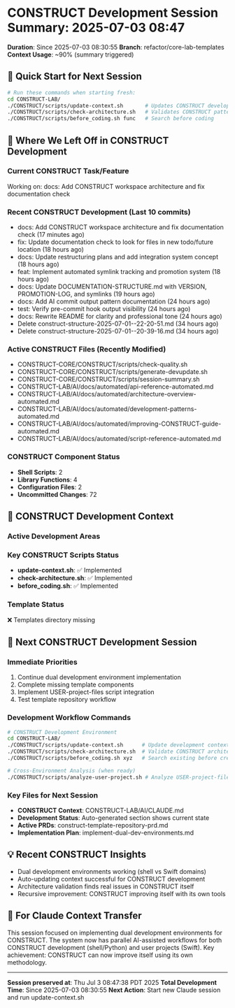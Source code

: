# CONSTRUCT Development Session Summary: 2025-07-03 08:47
**Duration**: Since 2025-07-03 08:30:55
**Branch**: refactor/core-lab-templates
**Context Usage**: ~90% (summary triggered)

## 🎯 Quick Start for Next Session
```bash
# Run these commands when starting fresh:
cd CONSTRUCT-LAB/
./CONSTRUCT/scripts/update-context.sh       # Updates CONSTRUCT development context
./CONSTRUCT/scripts/check-architecture.sh   # Validates CONSTRUCT patterns
./CONSTRUCT/scripts/before_coding.sh func   # Search before coding
```

## 📍 Where We Left Off in CONSTRUCT Development

### Current CONSTRUCT Task/Feature
Working on: docs: Add CONSTRUCT workspace architecture and fix documentation check

### Recent CONSTRUCT Development (Last 10 commits)
- docs: Add CONSTRUCT workspace architecture and fix documentation check (17 minutes ago)
- fix: Update documentation check to look for files in new todo/future location (18 hours ago)
- docs: Update restructuring plans and add integration system concept (18 hours ago)
- feat: Implement automated symlink tracking and promotion system (18 hours ago)
- docs: Update DOCUMENTATION-STRUCTURE.md with VERSION, PROMOTION-LOG, and symlinks (19 hours ago)
- docs: Add AI commit output pattern documentation (24 hours ago)
- test: Verify pre-commit hook output visibility (24 hours ago)
- docs: Rewrite README for clarity and professional tone (24 hours ago)
- Delete construct-structure-2025-07-01--22-20-51.md (34 hours ago)
- Delete construct-structure-2025-07-01--20-39-16.md (34 hours ago)

### Active CONSTRUCT Files (Recently Modified)
- CONSTRUCT-CORE/CONSTRUCT/scripts/check-quality.sh
- CONSTRUCT-CORE/CONSTRUCT/scripts/generate-devupdate.sh
- CONSTRUCT-CORE/CONSTRUCT/scripts/session-summary.sh
- CONSTRUCT-LAB/AI/docs/automated/api-reference-automated.md
- CONSTRUCT-LAB/AI/docs/automated/architecture-overview-automated.md
- CONSTRUCT-LAB/AI/docs/automated/development-patterns-automated.md
- CONSTRUCT-LAB/AI/docs/automated/improving-CONSTRUCT-guide-automated.md
- CONSTRUCT-LAB/AI/docs/automated/script-reference-automated.md

### CONSTRUCT Component Status
- **Shell Scripts**:        2
- **Library Functions**:        4
- **Configuration Files**:        2
- **Uncommitted Changes**:       72

## 🔧 CONSTRUCT Development Context

### Active Development Areas


### Key CONSTRUCT Scripts Status
- **update-context.sh**: ✅ Implemented
- **check-architecture.sh**: ✅ Implemented
- **before_coding.sh**: ✅ Implemented

### Template Status
❌ Templates directory missing

## 🚀 Next CONSTRUCT Development Session

### Immediate Priorities
1. Continue dual development environment implementation
2. Complete missing template components
3. Implement USER-project-files script integration
4. Test template repository workflow

### Development Workflow Commands
```bash
# CONSTRUCT Development Environment
cd CONSTRUCT-LAB/
./CONSTRUCT/scripts/update-context.sh      # Update development context
./CONSTRUCT/scripts/check-architecture.sh  # Validate CONSTRUCT architecture
./CONSTRUCT/scripts/before_coding.sh xyz   # Search existing before creating

# Cross-Environment Analysis (when ready)
./CONSTRUCT/scripts/analyze-user-project.sh # Analyze USER-project-files patterns
```

### Key Files for Next Session
- **CONSTRUCT Context**: CONSTRUCT-LAB/AI/CLAUDE.md
- **Development Status**: Auto-generated section shows current state
- **Active PRDs**: construct-template-repository-prd.md
- **Implementation Plan**: implement-dual-dev-environments.md

## 💡 Recent CONSTRUCT Insights
- Dual development environments working (shell vs Swift domains)
- Auto-updating context successful for CONSTRUCT development
- Architecture validation finds real issues in CONSTRUCT itself
- Recursive improvement: CONSTRUCT improving itself with its own tools

## 🤖 For Claude Context Transfer
This session focused on implementing dual development environments for CONSTRUCT. The system now has parallel AI-assisted workflows for both CONSTRUCT development (shell/Python) and user projects (Swift). Key achievement: CONSTRUCT can now improve itself using its own methodology.

---
**Session preserved at**: Thu Jul  3 08:47:38 PDT 2025
**Total Development Time**: Since 2025-07-03 08:30:55
**Next Action**: Start new Claude session and run update-context.sh
